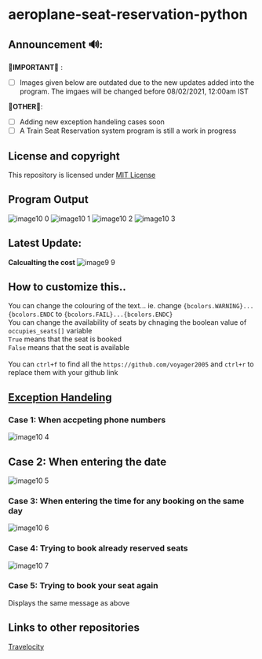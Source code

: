 # aeroplane-seat-reservation-python

## Announcement 🔊:
**🔴IMPORTANT🔴** :
- [ ] Images given below are outdated due to the new updates added into the program. The imgaes will be changed before 08/02/2021, 12:00am IST

**🔵OTHER🔵**:
- [ ] Adding new exception handeling cases soon
- [ ] A Train Seat Reservation system program is still a work in progress

## License and copyright
This repository is licensed under [MIT License](LICENSE)

## Program Output
![image10 0](https://user-images.githubusercontent.com/76808676/106876662-f5b57100-66fd-11eb-9e8b-b18670b8f699.png)
![image10 1](https://user-images.githubusercontent.com/76808676/106876651-f3531700-66fd-11eb-8daa-cdea6c974998.png)
![image10 2](https://user-images.githubusercontent.com/76808676/106876656-f51cda80-66fd-11eb-8564-2ac29a439778.png)
![image10 3](https://user-images.githubusercontent.com/76808676/106876660-f51cda80-66fd-11eb-939d-ef16c6af529b.png)

## Latest Update:
**Calcualting the cost**
![image9 9](https://user-images.githubusercontent.com/76808676/107035137-b3fbf780-67dd-11eb-8486-7dc7216b1321.png)

## How to customize this..
You can change the colouring of the text... ie. change ```{bcolors.WARNING}...{bcolors.ENDC``` to ```{bcolors.FAIL}...{bcolors.ENDC}```
<br />You can change the availability of seats by chnaging the boolean value of ``` occupies_seats[]``` variable
<br/>```True``` means that the seat is booked 
<br />```False``` means that the seat is available
<br />
<br />You can ```ctrl+f``` to find all the ```https://github.com/voyager2005``` and ```ctrl+r``` to replace them with your github link

## [Exception Handeling]
### Case 1: When accpeting phone numbers
![image10 4](https://user-images.githubusercontent.com/76808676/106879027-a58bde00-6700-11eb-8c8e-dfcde2a398d9.png)
## Case 2: When entering the date
![image10 5](https://user-images.githubusercontent.com/76808676/106879032-a755a180-6700-11eb-9eed-3fe285e44fd0.png)
### Case 3: When entering the time for any booking on the same day
![image10 6](https://user-images.githubusercontent.com/76808676/106879034-a7ee3800-6700-11eb-9a97-2a7cfc8e7dda.png)
### Case 4: Trying to book already reserved seats
![image10 7](https://user-images.githubusercontent.com/76808676/106879038-a886ce80-6700-11eb-9de9-2a07090c68b1.png)
### Case 5: Trying to book your seat again 
Displays the same message as above

## Links to other repositories
[Travelocity]


[Travelocity]: https://github.com/voyager2005/Travelocity
[Exception Handeling]: https://github.com/voyager2005/aeroplane-seat-reservation-python/blob/main/EXCEPTION_HANDELING.md
